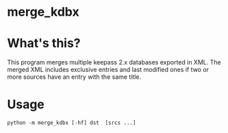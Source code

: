 # merge_kdbx
# What's this?
This program merges multiple keepass 2.x databases exported in XML. The merged XML includes exclusive entries and last modified ones if two or more sources have an entry with the same title.

# Usage

```
python -m merge_kdbx [-hf] dst  [srcs ...]
```